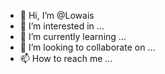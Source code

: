 - 👋 Hi, I’m @Lowais
- 👀 I’m interested in ...
- 🌱 I’m currently learning ...
- 💞️ I’m looking to collaborate on ...
- 📫 How to reach me ...

<!---
Lowais/Lowais is a ✨ special ✨ repository because its `README.md` (this file) appears on your GitHub profile.
You can click the Preview link to take a look at your changes.
--->
